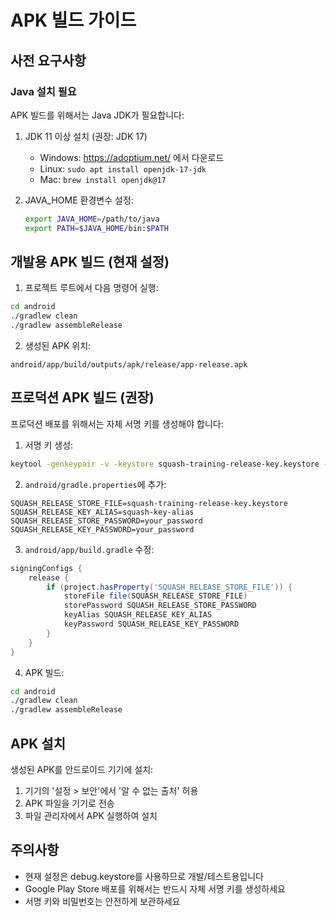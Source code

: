# APK 빌드 가이드

## 사전 요구사항

### Java 설치 필요
APK 빌드를 위해서는 Java JDK가 필요합니다:

1. JDK 11 이상 설치 (권장: JDK 17)
   - Windows: https://adoptium.net/ 에서 다운로드
   - Linux: `sudo apt install openjdk-17-jdk`
   - Mac: `brew install openjdk@17`

2. JAVA_HOME 환경변수 설정:
   ```bash
   export JAVA_HOME=/path/to/java
   export PATH=$JAVA_HOME/bin:$PATH
   ```

## 개발용 APK 빌드 (현재 설정)

1. 프로젝트 루트에서 다음 명령어 실행:
```bash
cd android
./gradlew clean
./gradlew assembleRelease
```

2. 생성된 APK 위치:
```
android/app/build/outputs/apk/release/app-release.apk
```

## 프로덕션 APK 빌드 (권장)

프로덕션 배포를 위해서는 자체 서명 키를 생성해야 합니다:

1. 서명 키 생성:
```bash
keytool -genkeypair -v -keystore squash-training-release-key.keystore -alias squash-key-alias -keyalg RSA -keysize 2048 -validity 10000
```

2. `android/gradle.properties`에 추가:
```
SQUASH_RELEASE_STORE_FILE=squash-training-release-key.keystore
SQUASH_RELEASE_KEY_ALIAS=squash-key-alias
SQUASH_RELEASE_STORE_PASSWORD=your_password
SQUASH_RELEASE_KEY_PASSWORD=your_password
```

3. `android/app/build.gradle` 수정:
```gradle
signingConfigs {
    release {
        if (project.hasProperty('SQUASH_RELEASE_STORE_FILE')) {
            storeFile file(SQUASH_RELEASE_STORE_FILE)
            storePassword SQUASH_RELEASE_STORE_PASSWORD
            keyAlias SQUASH_RELEASE_KEY_ALIAS
            keyPassword SQUASH_RELEASE_KEY_PASSWORD
        }
    }
}
```

4. APK 빌드:
```bash
cd android
./gradlew clean
./gradlew assembleRelease
```

## APK 설치

생성된 APK를 안드로이드 기기에 설치:
1. 기기의 '설정 > 보안'에서 '알 수 없는 출처' 허용
2. APK 파일을 기기로 전송
3. 파일 관리자에서 APK 실행하여 설치

## 주의사항
- 현재 설정은 debug.keystore를 사용하므로 개발/테스트용입니다
- Google Play Store 배포를 위해서는 반드시 자체 서명 키를 생성하세요
- 서명 키와 비밀번호는 안전하게 보관하세요